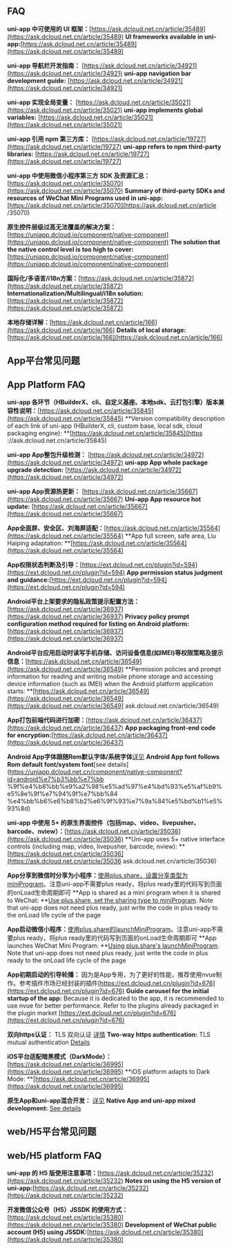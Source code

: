## FAQ

**uni-app 中可使用的 UI 框架：**[https://ask.dcloud.net.cn/article/35489](https://ask.dcloud.net.cn/article/35489)
**UI frameworks available in uni-app:**[https://ask.dcloud.net.cn/article/35489](https://ask.dcloud.net.cn/article/35489)

**uni-app 导航栏开发指南：** [https://ask.dcloud.net.cn/article/34921](https://ask.dcloud.net.cn/article/34921)
**uni-app navigation bar development guide:** [https://ask.dcloud.net.cn/article/34921](https://ask.dcloud.net.cn/article/34921)

**uni-app 实现全局变量：** [https://ask.dcloud.net.cn/article/35021](https://ask.dcloud.net.cn/article/35021)
**uni-app implements global variables:** [https://ask.dcloud.net.cn/article/35021](https://ask.dcloud.net.cn/article/35021)

**uni-app 引用 npm 第三方库：** [https://ask.dcloud.net.cn/article/19727](https://ask.dcloud.net.cn/article/19727)
**uni-app refers to npm third-party libraries:** [https://ask.dcloud.net.cn/article/19727](https://ask.dcloud.net.cn/article/19727)

**uni-app 中使用微信小程序第三方 SDK 及资源汇总：**[https://ask.dcloud.net.cn/article/35070](https://ask.dcloud.net.cn/article/35070)
**Summary of third-party SDKs and resources of WeChat Mini Programs used in uni-app:**[https://ask.dcloud.net.cn/article/35070](https://ask.dcloud.net.cn/article /35070)

**原生控件层级过高无法覆盖的解决方案：**[https://uniapp.dcloud.io/component/native-component](https://uniapp.dcloud.io/component/native-component)
**The solution that the native control level is too high to cover:**[https://uniapp.dcloud.io/component/native-component](https://uniapp.dcloud.io/component/native-component)

**国际化/多语言/i18n方案：**[https://ask.dcloud.net.cn/article/35872](https://ask.dcloud.net.cn/article/35872)
**Internationalization/Multilingual/i18n solution:**[https://ask.dcloud.net.cn/article/35872](https://ask.dcloud.net.cn/article/35872)

**本地存储详解：**[https://ask.dcloud.net.cn/article/166](https://ask.dcloud.net.cn/article/166)
**Details of local storage:**[https://ask.dcloud.net.cn/article/166](https://ask.dcloud.net.cn/article/166)

## App平台常见问题
## App Platform FAQ

**uni-app 各环节（HBuilderX、cli、自定义基座、本地sdk、云打包引擎）版本兼容性说明：**[https://ask.dcloud.net.cn/article/35845](https://ask.dcloud.net.cn/article/35845)
**Version compatibility description of each link of uni-app (HBuilderX, cli, custom base, local sdk, cloud packaging engine): **[https://ask.dcloud.net.cn/article/35845](https ://ask.dcloud.net.cn/article/35845)

**uni-app App整包升级检测：** [https://ask.dcloud.net.cn/article/34972](https://ask.dcloud.net.cn/article/34972)
**uni-app App whole package upgrade detection:** [https://ask.dcloud.net.cn/article/34972](https://ask.dcloud.net.cn/article/34972)

**uni-app App资源热更新：** [https://ask.dcloud.net.cn/article/35667](https://ask.dcloud.net.cn/article/35667)
**Uni-app App resource hot update:** [https://ask.dcloud.net.cn/article/35667](https://ask.dcloud.net.cn/article/35667)

**App全面屏、安全区、刘海屏适配：**[https://ask.dcloud.net.cn/article/35564](https://ask.dcloud.net.cn/article/35564)
**App full screen, safe area, Liu Haiping adaptation: **[https://ask.dcloud.net.cn/article/35564](https://ask.dcloud.net.cn/article/35564)

**App权限状态判断及引导：**[https://ext.dcloud.net.cn/plugin?id=594](https://ext.dcloud.net.cn/plugin?id=594)
**App permission status judgment and guidance:**[https://ext.dcloud.net.cn/plugin?id=594](https://ext.dcloud.net.cn/plugin?id=594)

**Android平台上架要求的隐私政策提示配置方法：**[https://ask.dcloud.net.cn/article/36937](https://ask.dcloud.net.cn/article/36937)
**Privacy policy prompt configuration method required for listing on Android platform:**[https://ask.dcloud.net.cn/article/36937](https://ask.dcloud.net.cn/article/36937)

**Android平台应用启动时读写手机存储、访问设备信息(如IMEI)等权限策略及提示信息：**[https://ask.dcloud.net.cn/article/36549](https://ask.dcloud.net.cn/article/36549)
**Permission policies and prompt information for reading and writing mobile phone storage and accessing device information (such as IMEI) when the Android platform application starts: **[https://ask.dcloud.net.cn/article/36549](https://ask.dcloud.net.cn/article/36549](https://ask.dcloud.net.cn/article/36549] ask.dcloud.net.cn/article/36549)

**App打包前端代码进行加密：**[https://ask.dcloud.net.cn/article/36437](https://ask.dcloud.net.cn/article/36437)
**App packaging front-end code for encryption:**[https://ask.dcloud.net.cn/article/36437](https://ask.dcloud.net.cn/article/36437)

**Android App字体跟随Rom默认字体/系统字体**[详见](https://uniapp.dcloud.net.cn/component/native-component?id=android%e7%b3%bb%e7%bb%9f%e4%b8%bb%e9%a2%98%e5%ad%97%e4%bd%93%e5%af%b9%e5%8e%9f%e7%94%9f%e7%bb%84%e4%bb%b6%e6%b8%b2%e6%9f%93%e7%9a%84%e5%bd%b1%e5%93%8d)
**Android App font follows Rom default font/system font**[see details](https://uniapp.dcloud.net.cn/component/native-component?id=android%e7%b3%bb%e7%bb %9f%e4%b8%bb%e9%a2%98%e5%ad%97%e4%bd%93%e5%af%b9%e5%8e%9f%e7%94%9f%e7%bb%84 %e4%bb%b6%e6%b8%b2%e6%9f%93%e7%9a%84%e5%bd%b1%e5%93%8d)

**uni-app 中使用 5+ 的原生界面控件（包括map、video、livepusher、barcode、nview）：**[https://ask.dcloud.net.cn/article/35036](https://ask.dcloud.net.cn/article/35036)
**Uni-app uses 5+ native interface controls (including map, video, livepusher, barcode, nview): **[https://ask.dcloud.net.cn/article/35036](https://ask.dcloud.net.cn/article/35036 ask.dcloud.net.cn/article/35036)

**App分享到微信时分享为小程序：**[使用plus.share，设置分享类型为miniProgram](https://www.html5plus.org/doc/zh_cn/share.html#plus.share.WeixinMiniProgramOptions)。注意uni-app不需要plus ready，将plus ready里的代码写到页面的onLoad生命周期即可
**App is shared as a mini program when it is shared to WeChat: **[Use plus.share, set the sharing type to miniProgram](https://www.html5plus.org/doc/zh_cn/share.html#plus.share.WeixinMiniProgramOptions ). Note that uni-app does not need plus ready, just write the code in plus ready to the onLoad life cycle of the page

**App启动微信小程序：**[使用plus.share的launchMiniProgram](https://www.html5plus.org/doc/zh_cn/share.html#plus.share.ShareService.launchMiniProgram)。注意uni-app不需要plus ready，将plus ready里的代码写到页面的onLoad生命周期即可
**App launches WeChat Mini Program: **[Using plus.share's launchMiniProgram](https://www.html5plus.org/doc/zh_cn/share.html#plus.share.ShareService.launchMiniProgram). Note that uni-app does not need plus ready, just write the code in plus ready to the onLoad life cycle of the page

**App初期启动的引导轮播：** 因为是App专用，为了更好的性能，推荐使用nvue制作。参考插件市场已经封装的插件[https://ext.dcloud.net.cn/plugin?id=676](https://ext.dcloud.net.cn/plugin?id=676)
**Guide carousel for the initial startup of the app:** Because it is dedicated to the app, it is recommended to use nvue for better performance. Refer to the plugins already packaged in the plugin market [https://ext.dcloud.net.cn/plugin?id=676](https://ext.dcloud.net.cn/plugin?id=676)

**双向https认证：** TLS 双向认证 [详情](https://ask.dcloud.net.cn/article/38981)
**Two-way https authentication:** TLS mutual authentication [Details](https://ask.dcloud.net.cn/article/38981)

**iOS平台适配暗黑模式（DarkMode）：**[https://ask.dcloud.net.cn/article/36995](https://ask.dcloud.net.cn/article/36995)
**iOS platform adapts to Dark Mode: **[https://ask.dcloud.net.cn/article/36995](https://ask.dcloud.net.cn/article/36995)

**原生App和uni-app混合开发：** [详见](hybrid)
**Native App and uni-app mixed development:** [See details](hybrid)

## web/H5平台常见问题
## web/H5 platform FAQ

**uni-app 的 H5 版使用注意事项：**[https://ask.dcloud.net.cn/article/35232](https://ask.dcloud.net.cn/article/35232)
**Notes on using the H5 version of uni-app:**[https://ask.dcloud.net.cn/article/35232](https://ask.dcloud.net.cn/article/35232)

**开发微信公众号（H5）JSSDK 的使用方式：**[https://ask.dcloud.net.cn/article/35380](https://ask.dcloud.net.cn/article/35380)
**Development of WeChat public account (H5) using JSSDK:**[https://ask.dcloud.net.cn/article/35380](https://ask.dcloud.net.cn/article/35380)

